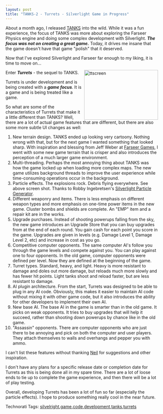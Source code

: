 ```yaml
---
layout: post
title: "TANKS-2 - Turrets - Silverlight Game in Progress"
---
```


<p>About a month ago, I released <a href="http://kindohm.com/archive/2009/01/07/tanks-a-silverlight-game-with-c-and-farseer-physics.aspx" target="_blank">TANKS</a> into the wild.  While it was a fun experience, the focus of TANKS was more about exploring the Farseer Physics engine and doing some complex development with Silverlight.  <strong><em>The focus was not on creating a great game.</em></strong>  Today, it drives me insane that the game doesn't have that game "polish" that it deserved.  </p>
<p>Now that I've explored Silverlight and Farseer far enough to my liking, it is time to move on...</p>
<p><a href="http://www.kindohm.com/LocalImages/Posts/Tanks2TurretsSilverlightGameinProgress_CC6A/ttscreen.png"><img style="border-top-width: 0px; border-left-width: 0px; border-bottom-width: 0px; border-right-width: 0px" height="164" alt="ttscreen" src="http://www.kindohm.com/LocalImages/Posts/Tanks2TurretsSilverlightGameinProgress_CC6A/ttscreen_thumb.png" width="244" align="right" border="0" /></a> Enter <em><strong>Turrets</strong></em> - the sequel to TANKS.  </p>
<p>Turrets is under development and is being created with a <strong><em>game focus</em></strong>.  It is a game and is being treated like a game.  </p>
<p>So what are some of the characteristics of Turrets that make it a little different than TANKS?  Well, there are a lot of actual game features that are different, but there are also some more subtle UI changes as well:</p>
<ol>
<li>New terrain design.  TANKS ended up looking very cartoony.  Nothing wrong with that, but for the next game I wanted something that looked sharp.  With inspiration and blessing from Jeff Weber at <a href="http://www.farseergames.com/Default.aspx" target="_blank">Farseer Games</a>, I went with some new game terrain that is crisper and also introduces the perception of a much larger game environment.  </li>
<li>Multi-threading.  Perhaps the most annoying thing about TANKS was how the game locked up when loading more complex maps.  The new game utilizes background threads to improve the user experience while time-consuming operations occur in the background.  </li>
<li>Particle effects.  The explosions rock.  Debris flying everywhere.  See above screen shot.  Thanks to Robby Ingebretsen's <a href="http://blog.nerdplusart.com/archives/silverlight-particle-generator" target="_blank">Silverlight Particle Generator</a>. </li>
<li>Different weaponry and items.  There is less emphasis on different weapon types and more emphasis on one-time power items in the new game.  Cluster bombs and shields are complete.  An "EMP" item and a repair kit are in the works.  </li>
<li>Upgrade purchases. Instead of shooting powerups falling from the sky, the new game introduces an Upgrade Store that you can buy upgrades from at the end of each round.  You gain cash for each point you score in the game.  Upgrades are given in levels (e.g. Damage Level 1, Damage Level 2, etc) and increase in cost as you go.  </li>
<li>Competitive computer opponents.  The same computer AI's follow you through the game levels and compete against you.  You can play against one to four opponents.  In the old game, computer opponents were defined per level.  Now they are defined at the beginning of the game.  </li>
<li>Turret types.  Standard, heavy, and light.  Heavy is more resistant to damage and doles out more damage, but reloads much more slowly and has fewer hit points.  Light tanks shoot and reload faster, but are less resistant to damage.  </li>
<li>AI plugin architecture. From the start, Turrets was designed to be able to plug in any AI code.  Obviously, this makes it easier to maintain AI code without mixing it with other game code, but it also introduces the ability for other developers to implement their own AI.  </li>
<li>New base AI. The base AI in the game is smarter than in the old game.  It picks on weak opponents.  It tries to buy upgrades that will help it succeed, rather than shooting down powerups by chance like in the old game.  </li>
<li>"Assassin" opponents.  There are computer opponents who are just there to be annoying and pick on both the computer and user players.  They attach themselves to walls and overhangs and pepper you with ammo.</li>
</ol>
<p>I can't list these features without thanking <a href="http://www.justaddcode.com" target="_blank">Neil</a> for suggestions and other inspiration.</p>
<p>I don't have any plans for a specific release date or completion date for Turrets as this is being done all in my spare time.  There are a lot of loose ends to tie up to complete the game experience, and then there will be a lot of play testing.</p>
<p>Overall, developing Turrets has been a lot of fun so far (especially the particle effects).  I hope to produce something really cool in the near future.</p>
<div class="tags" id="scid:0767317B-992E-4b12-91E0-4F059A8CECA8:db6aacac-e2ae-4fc3-8c42-0dc74cf6f33d">Technorati Tags: <a href="http://technorati.com/tags/silvelright" rel="tag">silvelright</a>,<a href="http://technorati.com/tags/game" rel="tag">game</a>,<a href="http://technorati.com/tags/code" rel="tag">code</a>,<a href="http://technorati.com/tags/development" rel="tag">development</a>,<a href="http://technorati.com/tags/tanks" rel="tag">tanks</a>,<a href="http://technorati.com/tags/turrets" rel="tag">turrets</a></div>

